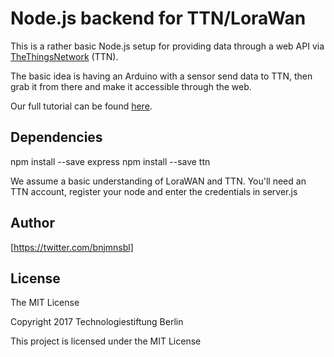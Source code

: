 # Node.js backend for TTN/LoraWan

This is a rather basic Node.js setup for providing data through a web API via [TheThingsNetwork] (TTN).

The basic idea is having an Arduino with a sensor send data to TTN, then grab it from there and make it accessible through the web.

Our full tutorial can be found [here].

## Dependencies

npm install --save express
npm install --save ttn

We assume a basic understanding of LoraWAN and TTN. You'll need an TTN account, register your node and enter the credentials in server.js

## Author

[https://twitter.com/bnjmnsbl]

## License

The MIT License

Copyright 2017 Technologiestiftung Berlin

This project is licensed under the MIT License


[here]: https://github.com/technologiestiftung/LoRaWAN

[TheThingsNetwork]: https://www.thethingsnetwork.org/

[https://twitter.com/bnjmnsbl]: https://twitter.com/bnjmnsbl
